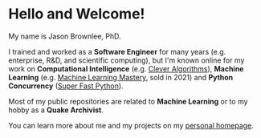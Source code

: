 # Hello and Welcome!

My name is Jason Brownlee, PhD.

I trained and worked as a **Software Engineer** for many years (e.g. enterprise, R&D, and scientific computing), but I'm known online for my work on **Computational Intelligence** (e.g. [Clever Algorithms](https://cleveralgorithms.com)), **Machine Learning** (e.g. [Machine Learning Mastery](https://MachineLearningMastery.com), sold in 2021) and **Python Concurrency** ([Super Fast Python](https://SuperFastPython.com)).

Most of my public repositories are related to **Machine Learning** or to my hobby as a **Quake Archivist**.

You can learn more about me and my projects on my [personal homepage](https://jasonbrownlee.me/).